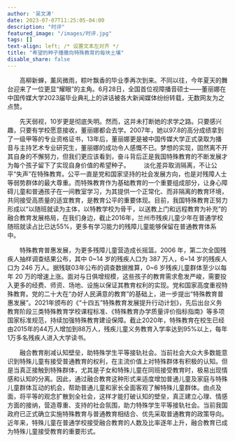 ```yaml
---
author: '吴文涛'
date: 2023-07-07T11:25:05-04:00
description: "时评"
featured_image: "/images/时评.jpg"
tags: []
text-align: left; /* 设置文本左对齐 */
title: "希望的种子播撒向特殊教育的每块土壤"
disable_share: false
---
```

　　高柳新蝉，薰风微雨，粽叶飘香的毕业季再次到来。不同以往，今年夏天的舞台迎来了一位更显“耀眼”的主角。6月28日，全国首位视障播音硕士——董丽娜在中国传媒大学2023届毕业典礼上的讲话被各大新闻媒体纷纷转载，无数网友为之点赞。

　　先天弱视，10岁更是彻底失明。然而，这并未打断她的求学之路。只要感兴趣，只要有学校愿意接收，董丽娜都会去学。2007年，她以97.8的高分成绩拿到了一级甲等的专业资格证书，13年后，董丽娜更是被中国传媒大学正式录取为播音与主持艺术专业研究生，董丽娜的成功令人感慨不已。梦想的实现，固然离不开其自身的不懈努力，但我们更应该看到，奋斗背后正是我国特殊教育的不断发展才为每个孩子留下了实现自身价值的希望种子。
　　淡化差异取消隔离，不让公平“失声”在特殊教育。公平一直是党和国家坚持的社会发展方向，也是对残障人士等弱势群体的最大尊重。而特殊教育作为基础教育的一个重要组成部分，让身心障碍儿童和普通孩子在一间教室学习，为其提供一个正常化、而非隔离的教育环境，共同接受高质量的适宜教育，是教育公平的重要体现。目前，我国特殊教育正努力形成以“以随班就读为主体，以特教学校为骨干，以送教上门和远程教育为补充”的融合教育发展格局，在我们身边，截止2016年，兰州市残疾儿童少年在普通学校随班就读占比已达55%，更多有学习能力的残障儿童能够保留在普通教育体系中。

　　特殊教育普惠发展，为更多残障儿童营造成长摇篮。2006 年，第二次全国残疾人抽样调查结果公布，其中 0~14 岁的残疾人口为 387 万人，6~14 岁的残疾人口为 246 万人。据残联03年公布的调查数据推算，0~6 岁残疾儿童群体至少以每年 20 万的增速上涨。面对与日俱增规模，这些孩子的教育需求愈发严峻，需要投入更多的经费、师资、场地、设施以保证其教育权利的实现。党和国家高度重视特殊教育。党的二十大在“办好人民满意的教育”的基础上，进一步提出“特殊教育普惠发展”。2021年颁布的《“十四五”特殊教育发展提升行动计划》，先后出台义务教育阶段三类特殊教育学校课程标准、《特殊教育办学质量评价指标指南》等多项国家标准规范，持续加强特殊教育建设保障。截止2020年，特殊教育在校生已经由2015年的44万人增加到88万人，残疾儿童义务教育入学率达到95%以上，每年1万多名残疾人进入大学读书。

　　融合教育削减认知壁垒，助特殊学生平等接轨社会。当前社会大众大多数能意识到特殊儿童有接受普通教育的权利，在主流价值上对特殊群体有积极的认知。但是当真正接触到特殊群体，尤其是子女和特殊儿童在同班接受教育时，极易出现情感和认知的分离。因此，通过融合教育这种形式来适度增加普通儿童及家庭与特殊儿童群体互动的机会，帮助普通儿童和家长全面客观了解特殊儿童群体。由点及面，将平等的观念扩散到全社会，这样才能打破认知的壁垒，真正建立心理、情感方面的接纳，营造尊重、支持的社会氛围，助力特殊学生平等接轨社会。当前我国政府已正式确立实施特殊教育与普通教育相结合、优先采取普通教育的政策导向。近年来，特殊儿童在普通学校接受融合教育的人数及比率逐年上升，融合教育已成为特殊儿童接受教育的重要形式。